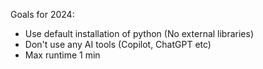Goals for 2024:
- Use default installation of python (No external libraries)
- Don't use any AI tools (Copilot, ChatGPT etc)
- Max runtime 1 min
